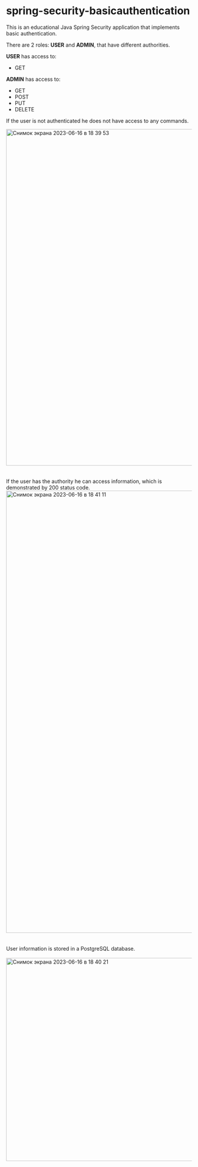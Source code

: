 # spring-security-basicauthentication
This is an educational Java Spring Security application that implements basic authentication.

There are 2 roles: **USER** and **ADMIN**, that have different authorities.

**USER** has access to:
* GET

**ADMIN** has access to:
* GET
* POST
* PUT
* DELETE

If the user is not authenticated he does not have access to any commands.

<img width="913" alt="Снимок экрана 2023-06-16 в 18 39 53" src="https://github.com/lavrentyevn/spring-security-basicauthentication/assets/111048277/2b6e4539-2b05-4f92-a5a3-490f0dc3b7a3">
<br/>
<br/>
<br/>
If the user has the authority he can access information, which is demonstrated by 200 status code.

<img width="1200" alt="Снимок экрана 2023-06-16 в 18 41 11" src="https://github.com/lavrentyevn/spring-security-basicauthentication/assets/111048277/daf7e266-a228-4e68-a6f6-d23297461cdd">

<br/>
<br/>
<br/>
User information is stored in a PostgreSQL database.
<br/>
<br/>
<img width="551" alt="Снимок экрана 2023-06-16 в 18 40 21" src="https://github.com/lavrentyevn/spring-security-basicauthentication/assets/111048277/70e4e69c-bbf9-46ba-9906-8d103300a9f4">
